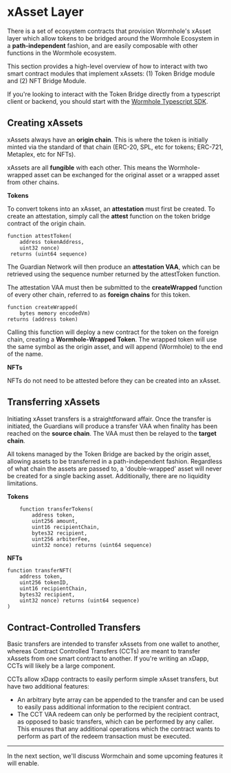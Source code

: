 # xAsset Layer

There is a set of ecosystem contracts that provision Wormhole's xAsset layer which allow tokens to be bridged around the Wormhole Ecosystem in a **path-independent** fashion, and are easily composable with other functions in the Wormhole ecosystem.

This section provides a high-level overview of how to interact with two smart contract modules that implement xAssets: (1) Token Bridge module and (2) NFT Bridge Module.

If you're looking to interact with the Token Bridge directly from a typescript client or backend, you should start with the [Wormhole Typescript SDK](https://www.npmjs.com/package/@certusone/wormhole-sdk).

## Creating xAssets

xAssets always have an **origin chain**. This is where the token is initially minted via the standard of that chain (ERC-20, SPL, etc for tokens; ERC-721, Metaplex, etc for NFTs).

xAssets are all **fungible** with each other. This means the Wormhole-wrapped asset can be exchanged for the original asset or a wrapped asset from other chains.

**Tokens**

To convert tokens into an xAsset, an **attestation** must first be created. To create an attestation, simply call the **attest** function on the token bridge contract of the origin chain.

    function attestToken(
        address tokenAddress,
        uint32 nonce)
     returns (uint64 sequence)

The Guardian Network will then produce an **attestation VAA**, which can be retrieved using the sequence number returned by the attestToken function.

The attestation VAA must then be submitted to the **createWrapped** function of every other chain, referred to as **foreign chains** for this token.

    function createWrapped(
        bytes memory encodedVm)
    returns (address token)

Calling this function will deploy a new contract for the token on the foreign chain, creating a **Wormhole-Wrapped Token**. The wrapped token will use the same symbol as the origin asset, and will append (Wormhole) to the end of the name.

**NFTs**

NFTs do not need to be attested before they can be created into an xAsset.

## Transferring xAssets

Initiating xAsset transfers is a straightforward affair. Once the transfer is initiated, the Guardians will produce a transfer VAA when finality has been reached on the **source chain**. The VAA must then be relayed to the **target chain**.

All tokens managed by the Token Bridge are backed by the origin asset, allowing assets to be transferred in a path-independent fashion. Regardless of what chain the assets are passed to, a 'double-wrapped' asset will never be created for a single backing asset. Additionally, there are no liquidity limitations.

**Tokens**

```
    function transferTokens(
        address token,
        uint256 amount,
        uint16 recipientChain,
        bytes32 recipient,
        uint256 arbiterFee,
        uint32 nonce) returns (uint64 sequence)
```

**NFTs**

```
function transferNFT(
    address token,
    uint256 tokenID,
    uint16 recipientChain,
    bytes32 recipient,
    uint32 nonce) returns (uint64 sequence)
)
```

## Contract-Controlled Transfers

Basic transfers are intended to transfer xAssets from one wallet to another, whereas Contract Controlled Transfers (CCTs) are meant to transfer xAssets from one smart contract to another. If you're writing an xDapp, CCTs will likely be a large component.

CCTs allow xDapp contracts to easily perform simple xAsset transfers, but have two additional features:

- An arbitrary byte array can be appended to the transfer and can be used to easily pass additional information to the recipient contract.
- The CCT VAA redeem can only be performed by the recipient contract, as opposed to basic transfers, which can be performed by any caller. This ensures that any additional operations which the contract wants to perform as part of the redeem transaction must be executed.

---

In the next section, we'll discuss Wormchain and some upcoming features it will enable.
